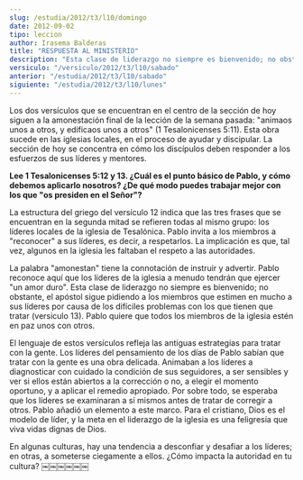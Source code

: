 ```yaml
---
slug: /estudia/2012/t3/l10/domingo
date: 2012-09-02
tipo: leccion
author: Irasema Balderas
title: "RESPUESTA AL MINISTERIO"
description: "Esta clase de liderazgo no siempre es bienvenido; no obstante, el apóstol sigue  pidiendo a los miembros que estimen en mucho a sus líderes por causa de los  difíciles problemas con los que tienen que tratar (vers. 13). Pablo quiere que  todos los miembros de la iglesia estén ..."
versiculo: "/versiculo/2012/t3/l10/sabado"
anterior: "/estudia/2012/t3/l10/sabado"
siguiente: "/estudia/2012/t3/l10/lunes"
---
```


Los dos versículos que se encuentran en el centro de la sección de hoy siguen a la amonestación final de la lección de la semana pasada: "animaos unos a otros, y edificaos unos a otros" (1 Tesalonicenses 5:11). Esta obra sucede en las iglesias locales, en el proceso de ayudar y discipular. La sección de hoy se concentra en cómo los discípulos deben responder a los esfuerzos de sus líderes y mentores.

**Lee 1 Tesalonicenses 5:12 y 13. ¿Cuál es el punto básico de Pablo, y cómo debemos aplicarlo nosotros? ¿De qué modo puedes trabajar mejor con los que "os presiden en el Señor"?**

La estructura del griego del versículo 12 indica que las tres frases que se encuentran en la segunda mitad se refieren todas al mismo grupo: los líderes locales de la iglesia de Tesalónica. Pablo invita a los miembros a "reconocer" a sus líderes, es decir, a respetarlos. La implicación es que, tal vez, algunos en la iglesia les faltaban el respeto a las autoridades.

La palabra "amonestan" tiene la connotación de instruir y advertir. Pablo reconoce aquí que los líderes de la iglesia a menudo tendrán que ejercer "un amor duro". Esta clase de liderazgo no siempre es bienvenido; no obstante, el apóstol sigue pidiendo a los miembros que estimen en mucho a sus líderes por causa de los difíciles problemas con los que tienen que tratar (versiculo 13). Pablo quiere que todos los miembros de la iglesia estén en paz unos con otros.

El lenguaje de estos versículos refleja las antiguas estrategias para tratar con la gente. Los líderes del pensamiento de los días de Pablo sabían que tratar con la gente es una obra delicada. Animaban a los líderes a diagnosticar con cuidado la condición de sus seguidores, a ser sensibles y ver si ellos están abiertos a la corrección o no, a elegir el momento oportuno, y a aplicar el remedio apropiado. Por sobre todo, se esperaba que los líderes se examinaran a sí mismos antes de tratar de corregir a otros. Pablo añadió un elemento a este marco. Para el cristiano, Dios es el modelo de líder, y la meta en el liderazgo de la iglesia es una feligresía que viva vidas dignas de Dios.

En algunas culturas, hay una tendencia a desconfiar y desafiar a los líderes; en otras, a someterse ciegamente a ellos. ¿Cómo impacta la autoridad en tu cultura? ￼￼￼￼￼￼
